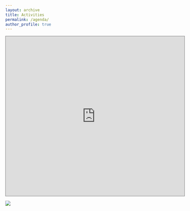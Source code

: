 ```yaml
---
layout: archive
title: Activities
permalink: /agenda/
author_profile: true
---
```


<iframe  width="560" height="500" src="https://calendar.google.com/calendar/embed?height=600&amp;wkst=1&amp;bgcolor=%23AD1457&amp;ctz=Asia%2FHong_Kong&amp;src=NDZzcnNjb2N2N24zNm9hNmwyYXU2ODg5NHNAZ3JvdXAuY2FsZW5kYXIuZ29vZ2xlLmNvbQ&amp;src=ZW4uY2hpbmEjaG9saWRheUBncm91cC52LmNhbGVuZGFyLmdvb2dsZS5jb20&amp;color=%233F51B5&amp;color=%237986CB&amp;showTitle=1&amp;mode=AGENDA&amp;showNav=0" style="border:solid 1px #777" frameborder="0" scrolling="no"></iframe>

<script type="text/javascript" id="clustrmaps" src="//clustrmaps.com/map_v2.js?d=Ax_Xpj7-FEM44WGTyf9BO4Z4XFRkiYUvs7ZHhNaj8t4&cl=ffffff&w=a"></script>




<a href="https://clustrmaps.com/site/1bnft"  title="Visit tracker"><img src="//www.clustrmaps.com/map_v2.png?d=Ax_Xpj7-FEM44WGTyf9BO4Z4XFRkiYUvs7ZHhNaj8t4&cl=ffffff" /></a>



<script type="text/javascript" id="clstr_globe" src="//clustrmaps.com/globe.js?d=Ax_Xpj7-FEM44WGTyf9BO4Z4XFRkiYUvs7ZHhNaj8t4"></script>
